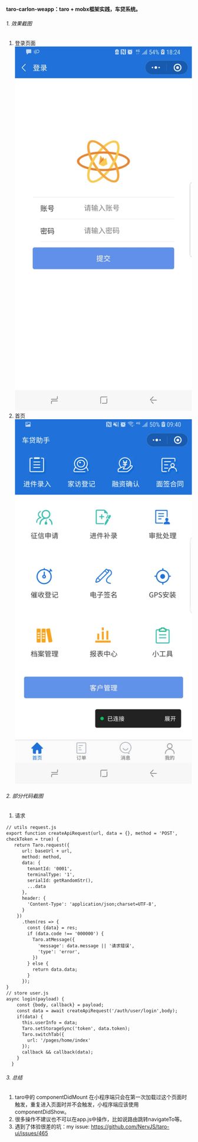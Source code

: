 #### taro-carlon-weapp：taro + mobx框架实践，车贷系统。
###### 1. 效果截图
1. 登录页面
![image](https://github.com/ruralist-siyi/taro-carlon-weapp/blob/master/src/assets/images/WechatIMG3.jpeg)
2. 首页
![image](https://github.com/ruralist-siyi/taro-carlon-weapp/blob/master/src/assets/images/WechatIMG2.jpeg)
###### 2. 部分代码截图
1. 请求
```
// utils request.js
export function createApiRequest(url, data = {}, method = 'POST', checkToken = true) {
   return Taro.request({
      url: baseUrl + url,
      method: method,
      data: {
        tenantId: '0001',
        terminalType: '1',
        serialId: getRandomStr(),
        ...data
      },
      header: {
        'Content-Type': 'application/json;charset=UTF-8',
      }
    })
      .then(res => {
        const {data} = res;
        if (data.code !== '000000') {
          Taro.atMessage({
            'message': data.message || '请求错误',
            'type': 'error',
          })
        } else {
          return data.data;
        }
      });
}
// store user.js
async login(payload) {
    const {body, callback} = payload;
    const data = await createApiRequest('/auth/user/login',body);
    if(data) {
      this.userInfo = data;
      Taro.setStorageSync('token', data.token);
      Taro.switchTab({
        url: '/pages/home/index'
      });
      callback && callback(data);
    }
  }
```

###### 3. 总结
1. taro中的 componentDidMount 在小程序端只会在第一次加载过这个页面时触发，重复进入页面时并不会触发，小程序端应该使用componentDidShow。
2. 很多操作不建议也不可以在app.js中操作，比如说路由跳转navigateTo等。
3. 遇到了体验很差的坑：my issue: https://github.com/NervJS/taro-ui/issues/465
  
